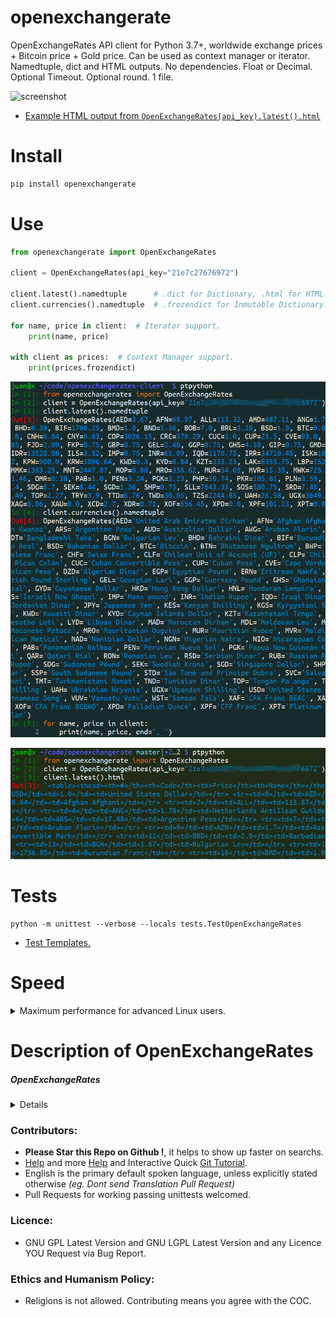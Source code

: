 # openexchangerate

OpenExchangeRates API client for Python 3.7+, worldwide exchange prices + Bitcoin price + Gold price.
Can be used as context manager or iterator. Namedtuple, dict and HTML outputs.
No dependencies. Float or Decimal. Optional Timeout. Optional round. 1 file.

![screenshot](https://source.unsplash.com/ir5MHI6rPg0/800x401 "Photo by https://unsplash.com/@agent_illustrateur")

- [Example HTML output from `OpenExchangeRates(api_key).latest().html`](https://github.com/juancarlospaco/openexchangerate/blob/master/sample.html)


# Install

```bash
pip install openexchangerate
```


# Use

```python
from openexchangerate import OpenExchangeRates

client = OpenExchangeRates(api_key="21e7c27676972")

client.latest().namedtuple      # .dict for Dictionary, .html for HTML.
client.currencies().namedtuple  # .frozendict for Inmutable Dictionary.

for name, price in client:  # Iterator support.
    print(name, price)

with client as prices:  # Context Manager support.
    print(prices.frozendict)

```

![screenshot](openexchangerates.png)

![screenshot](temp.png)


# Tests

```
python -m unittest --verbose --locals tests.TestOpenExchangeRates
```


- [Test Templates.](https://gist.github.com/juancarlospaco/040fbe326631e638f2a540fe8c1f2092)


# Speed

<details>
<summary>Maximum performance for advanced Linux users.</summary>

Cythonized PXD files are provided (but not supported):

- Debian/Ubuntu: `sudo apt-get install build-essential python-dev`
- Arch: Compilation its built-in.

```
sudo pip install cython
cython -3 --verbose --no-docstrings python_module.py
gcc -shared -fPIC -I /usr/include/python3.6 -o python_module.so python_module.c
```

Replace `python_module.py`, `python_module.c` and `python_module.so`
for the file you want to compile for speed up.

Each `*.py` file you want to compile must have a `*.pxd` in the same folder.

`/usr/include/python3.6` must exist on your system, check the path.

This basically translates Python 3 to C and then Compiles C to Binary,
then you can import the generated `*.so` module as a normal Python module.

[Please check Cython documentation for more info.](https://cython.readthedocs.io)

</details>


# Description of OpenExchangeRates

##### OpenExchangeRates
<details>

`openexchangerate.OpenExchangeRates(api_key: str, timeout: int=60, use_float: bool=True, round_float: bool=True, base: str='USD', local_base: str=None)`

**Description:** Returns namedtuple or dict with current international exchange prices and Bitcoin price.

**Arguments:**
- `api_key` Your API Key, [you can get one API Key for Free](https://openexchangerates.org/account/app-ids), string type.
- `timeout` Timeout on Seconds for network connections, integer type, optional.
- `use_float` `True` for `float`, `False` for `decimal.Decimal`, boolean type, optional.
- `round_float` `True` to round floats to 2 decimals, using `round(float, 2)`, boolean type, optional.
- `base` Base currency, **Only for Pay accounts!**, defaults to `"USD"`, string type, optional.
- `local_base` Local Base currency, for Free accounts, to calculate values locally (offline), string type, optional.

**Keyword Arguments:** None.

**Returns:** `collections.namedtuple`.

**Dependencies:** None.

**Source Code file:** https://github.com/juancarlospaco/openexchangerate/blob/master/openexchangerate.py

| State              | OS          | Description |
| ------------------ |:-----------:| -----------:|
| :white_check_mark: | **Linux**   | Works Ok    |
| :white_check_mark: | **Os X**    | Works Ok    |
| :white_check_mark: | **Windows** | Works Ok    |

**Usage Example:**

```python
>>> from openexchangerate import OpenExchangeRates
>>> OpenExchangeRates("21e7c27676972").latest()

```
</details>


### Contributors:

- **Please Star this Repo on Github !**, it helps to show up faster on searchs.
- [Help](https://help.github.com/articles/using-pull-requests) and more [Help](https://help.github.com/articles/fork-a-repo) and Interactive Quick [Git Tutorial](https://try.github.io).
- English is the primary default spoken language, unless explicitly stated otherwise *(eg. Dont send Translation Pull Request)*
- Pull Requests for working passing unittests welcomed.


### Licence:

- GNU GPL Latest Version and GNU LGPL Latest Version and any Licence YOU Request via Bug Report.


### Ethics and Humanism Policy:

- Religions is not allowed. Contributing means you agree with the COC.
